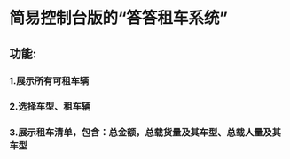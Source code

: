 
# 简易控制台版的“答答租车系统”
## 功能:</br>
### 1.展示所有可租车辆</br>
### 2.选择车型、租车辆</br>
### 3.展示租车清单，包含：总金额，总载货量及其车型、总载人量及其车型</br>

